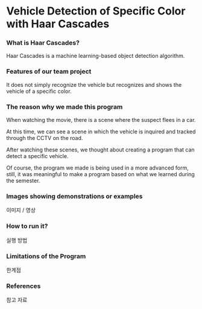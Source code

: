 # Vehicle Detection of Specific Color with Haar Cascades


### What is Haar Cascades?
Haar Cascades is a machine learning-based object detection algorithm.


### Features of our team project
It does not simply recognize the vehicle but recognizes and shows the vehicle of a specific color.


### The reason why we made this program
When watching the movie, there is a scene where the suspect flees in a car.  

At this time, we can see a scene in which the vehicle is inquired and tracked through the CCTV on the road.  

After watching these scenes, we thought about creating a program that can detect a specific vehicle.  

Of course, the program we made is being used in a more advanced form, still, it was meaningful to make a program based on what we learned during the semester.


### Images showing demonstrations or examples
이미지 / 영상


### How to run it?
실행 방법


### Limitations of the Program
한계점


### References
참고 자료
